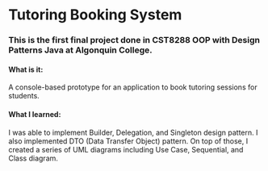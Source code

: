 # Tutoring Booking System

### This is the first final project done in CST8288 OOP with Design Patterns Java at Algonquin College.

#### What is it:
A console-based prototype for an application to book tutoring sessions for students. 

#### What I learned:
I was able to implement Builder, Delegation, and Singleton design pattern. I also implemented DTO (Data Transfer Object) pattern. On top of those, I created a series of UML diagrams including Use Case, Sequential, and Class diagram.


